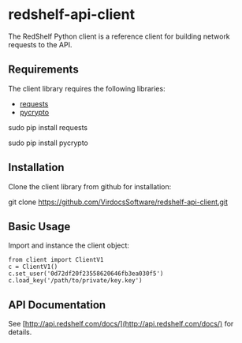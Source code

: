 redshelf-api-client
===================

The RedShelf Python client is a reference client for building network requests to the API.

Requirements
------------
The client library requires the following libraries:

* [requests](http://docs.python-requests.org/en/latest/)
* [pycrypto](https://pypi.python.org/pypi/pycrypto)

sudo pip install requests

sudo pip install pycrypto

Installation
------------
Clone the client library from github for installation:

git clone https://github.com/VirdocsSoftware/redshelf-api-client.git

Basic Usage
------------
Import and instance the client object:

    from client import ClientV1
    c = ClientV1()
    c.set_user('0d72df20f23558620646fb3ea030f5')
    c.load_key('/path/to/private/key.key')

API Documentation
------------
See [http://api.redshelf.com/docs/](http://api.redshelf.com/docs/) for details.